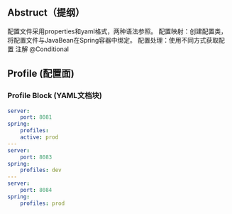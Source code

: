 ## Abstruct（提纲）
配置文件采用properties和yaml格式，两种语法参照。
配置映射：创建配置类，将配置文件与JavaBean在Spring容器中绑定。
配置处理：使用不同方式获取配置
注解
@Conditional

## Profile (配置面)
### Profile Block (YAML文档块)
``` yaml
server:
    port: 8081
spring: 
    profiles: 
    active: prod
---
server:
    port: 8083
spring: 
    profiles: dev
---
server:
    port: 8084
spring:
    profiles: prod
```
